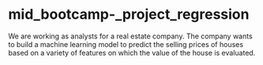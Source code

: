 # mid_bootcamp-_project_regression
We are working as analysts for a real estate company. The company wants to build a machine learning model to predict the selling prices of houses based on a variety of features on which the value of the house is evaluated. 
